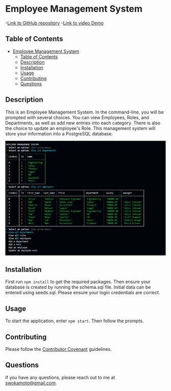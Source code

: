 # Employee Management System
-[Link to GitHub repository](https://github.com/swokamoto/Employee-Management)
-[Link to video Demo](https://youtu.be/xBpo5_lBi40)
## Table of Contents

- [Employee Management System](#employee-management-system)
  - [Table of Contents](#table-of-contents)
  - [Description](#description)
  - [Installation](#installation)
  - [Usage](#usage)
  - [Contributing](#contributing)
  - [Questions](#questions)
## Description
This is an Employee Management System. In the command-line, you will be prompted with several choices. You can view Employees, Roles, and Departments, as well as add new entries into each category. There is also the choice to update an employee's Role. This management system will store your information into a PostgreSQL database.  

![main menu](image.png)
## Installation
First run `npm install` to get the required packages. Then ensure your database is created by running the schema.sql file. Initial data can be entered using seeds.sql. Please ensure your login credentials are correct.
## Usage
To start the application, enter `npm start`. Then follow the prompts.
## Contributing
Please follow the [Contributor Covenant](https://www.contributor-covenant.org/) guidelines.
## Questions
If you have any questions, please reach out to me at swokamoto@gmail.com. 
